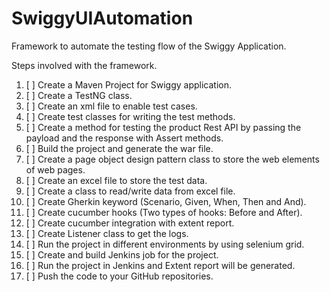 # SwiggyUIAutomation
Framework to automate the testing flow of the Swiggy Application.

Steps involved with the framework.

1. [ ] Create a Maven Project for Swiggy application.
2. [ ] Create a TestNG class.
3. [ ] Create an xml file to enable test cases.
4. [ ] Create test classes for writing the test methods.
5. [ ] Create a method for testing the product Rest API by passing the payload and the response with Assert methods.
6. [ ] Build the project and generate the war file.
7. [ ] Create a page object design pattern class to store the web elements of web pages.
8. [ ] Create an excel file to store the test data.
9. [ ] Create a class to read/write data from excel file.
10. [ ] Create Gherkin keyword (Scenario, Given, When, Then and And).
11. [ ] Create cucumber hooks (Two types of hooks: Before and After).
12. [ ] Create cucumber integration with extent report.
13. [ ] Create Listener class to get the logs.
14. [ ] Run the project in different environments by using selenium grid.
15. [ ] Create and build Jenkins job for the project.
16. [ ] Run the project in Jenkins and Extent report will be generated.
17. [ ] Push the code to your GitHub repositories.

